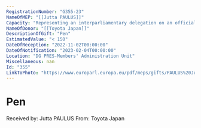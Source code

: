 ```yaml
---
RegistrationNumber: "G355-23"
NameOfMEP: "[[Jutta PAULUS]]"
Capacity: "Representing an interparliamentary delegation on an official mission authorised by the Conference of Presidents or the Bureau - Delegation for relations with Japan"
NameOfDonor: "[[Toyota Japan]]"
DescriptionOfGift: "Pen"
EstimatedValue: "< 150"
DateOfReception: "2022-11-02T00:00:00"
DateOfNotification: "2023-02-04T00:00:00"
Location: "DG PRES-Members' Administration Unit"
Miscellaneous: nan
Id: "355"
LinkToPhoto: "https://www.europarl.europa.eu/pdf/meps/gifts/PAULUS%20Jutta_G355-23.jpg#"
---
```


# Pen

Received by: Jutta PAULUS
From: Toyota Japan
